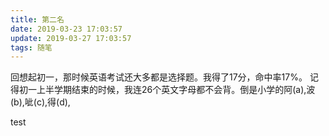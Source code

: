 ```yaml
---
title: 第二名
date: 2019-03-23 17:03:57
update: 2019-03-27 17:03:57
tags: 随笔
---
```


回想起初一，那时候英语考试还大多都是选择题。我得了17分，命中率17%。 记得初一上半学期结束的时候，我连26个英文字母都不会背。倒是小学的阿(a),波(b),呲(c),得(d),

test